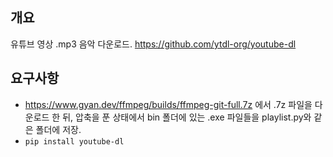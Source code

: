 ## 개요

유튜브 영상 .mp3 음악 다운로드. https://github.com/ytdl-org/youtube-dl

## 요구사항

* https://www.gyan.dev/ffmpeg/builds/ffmpeg-git-full.7z 에서 .7z 파일을 다운로드 한 뒤, 압축을 푼 상태에서 bin 폴더에 있는 .exe 파일들을 playlist.py와 같은 폴더에 저장.
* `pip install youtube-dl`
